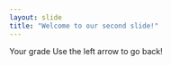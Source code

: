 ```yaml
---
layout: slide
title: "Welcome to our second slide!"
---
```

Your grade
Use the left arrow to go back!
